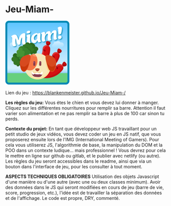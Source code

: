 # Jeu-Miam-
![image de jeu](./img/200_Sonia.png)


Lien du jeu :
https://blankenmeister.github.io/Jeu-Miam-/

**Les règles du jeu:**
Vous étes le chien et vous devez lui donner à manger.
Cliquez sur les différentes nourritures pour remplir sa barre.
Attention il faut varier son alimentation et ne pas remplir sa barre 
à plus de 100 car sinon tu perds.

**Contexte du projet:**
En tant que développeur web JS travaillant pour un petit studio de jeux vidéos, vous devez coder un jeu en JS natif, que vous proposerez ensuite lors de l'IMG (International Meeting of Gamers). Pour cela vous utiliserez JS, l'algorithmie de base, la manipulation du DOM et la POO dans un contexte ludique... mais professionnel ! Vous devrez pour cela le mettre en ligne sur github ou gitlab, et le publier avec netlify (ou autre). Les règles du jeu seront accessibles dans le readme, ainsi que via un bouton dans l'interface de jeu, pour les consulter à tout moment.

**ASPECTS TECHNIQUES OBLIGATOIRES**
Utilisation des objets Javascript d'une manière ou d'une autre (avec une ou deux classes minimum).
Avoir des données dans le JS qui seront modifiées en cours de jeu (barre de vie, score, progression, etc.), l'idée est de travailler la séparation des données et de l'affichage.
Le code est propre, DRY, commenté.


